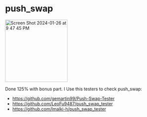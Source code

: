 # push_swap
<img width="202" alt="Screen Shot 2024-01-26 at 9 47 45 PM" src="https://github.com/AgvanGrigoryan/get_next_line/assets/101641443/e7b523e5-8fba-44b9-99fb-a600a7d409f3">

Done 125% with bonus part.
I Use this testers to check push_swap:

- https://github.com/gemartin99/Push-Swap-Tester
- https://github.com/LeoFu9487/push_swap_tester
- https://github.com/lmalki-h/push_swap_tester
